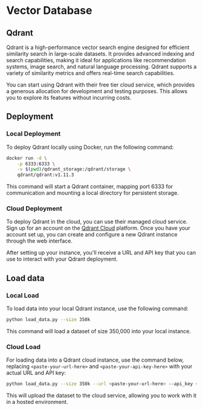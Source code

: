 # Vector Database

## Qdrant

Qdrant is a high-performance vector search engine designed for efficient similarity search in large-scale datasets. It provides advanced indexing and search capabilities, making it ideal for applications like recommendation systems, image search, and natural language processing. Qdrant supports a variety of similarity metrics and offers real-time search capabilities.

You can start using Qdrant with their free tier cloud service, which provides a generous allocation for development and testing purposes. This allows you to explore its features without incurring costs.

## Deployment

### Local Deployment

To deploy Qdrant locally using Docker, run the following command:

```bash
docker run -d \
    -p 6333:6333 \
    -v $(pwd)/qdrant_storage:/qdrant/storage \
    qdrant/qdrant:v1.11.3
```

This command will start a Qdrant container, mapping port 6333 for communication and mounting a local directory for persistent storage.

### Cloud Deployment

To deploy Qdrant in the cloud, you can use their managed cloud service. Sign up for an account on the [Qdrant Cloud](https://qdrant.tech/) platform. Once you have your account set up, you can create and configure a new Qdrant instance through the web interface.

After setting up your instance, you'll receive a URL and API key that you can use to interact with your Qdrant deployment.

## Load data

### Local Load

To load data into your local Qdrant instance, use the following command:

```bash
python load_data.py --size 350k
```

This command will load a dataset of size 350,000 into your local instance.

### Cloud Load

For loading data into a Qdrant cloud instance, use the command below, replacing `<paste-your-url-here>` and `<paste-your-api-key-here>` with your actual URL and API key:

```bash
python load_data.py --size 350k --url <paste-your-url-here> --api_key <paste-your-api-key-here>
```

This will upload the dataset to the cloud service, allowing you to work with it in a hosted environment.
